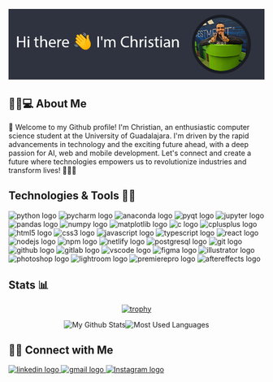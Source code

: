 ![ME](https://github.com/christian-munoz-rdz/christian-munoz-rdz/blob/main/res/yo.jpg)

<h2> 👨🏻💻 About Me </h2>

👋 Welcome to my Github profile! I'm Christian, an enthusiastic computer science student at the University of Guadalajara. I'm driven by the rapid advancements in technology and the exciting future ahead, with a deep passion for AI, web and mobile development. Let's connect and create a future where technologies empowers us to revolutionize industries and transform lives! 🚀🔥🤖

<h2>Technologies & Tools 👨‍💻</h2>
<div align="left">
  <img src="https://cdn.jsdelivr.net/gh/devicons/devicon/icons/python/python-original.svg" height="50" alt="python logo"  />
  <img src="https://cdn.jsdelivr.net/gh/devicons/devicon/icons/pycharm/pycharm-original.svg" height="50" alt="pycharm logo"  />
  <img src="https://cdn.jsdelivr.net/gh/devicons/devicon/icons/anaconda/anaconda-original.svg" height="50" alt="anaconda logo"  />
  <img src="https://upload.wikimedia.org/wikipedia/commons/thumb/e/e6/Python_and_Qt.svg/1200px-Python_and_Qt.svg.png" height="50" alt="pyqt logo"  />
  <img src="https://cdn.jsdelivr.net/gh/devicons/devicon/icons/jupyter/jupyter-original.svg" height="50" alt="jupyter logo"  />
  <img src="https://cdn.jsdelivr.net/gh/devicons/devicon/icons/pandas/pandas-original.svg" height="50" alt="pandas logo"  />
  <img src="https://cdn.jsdelivr.net/gh/devicons/devicon/icons/numpy/numpy-original.svg" height="50" alt="numpy logo"  />
  <img src="https://cdn.jsdelivr.net/gh/devicons/devicon/icons/matplotlib/matplotlib-original.svg" height="50" alt="matplotlib logo"  />
  <img src="https://cdn.jsdelivr.net/gh/devicons/devicon/icons/c/c-original.svg" height="50" alt="c logo"  />
  <img src="https://cdn.jsdelivr.net/gh/devicons/devicon/icons/cplusplus/cplusplus-original.svg" height="50" alt="cplusplus logo"  />
  <img src="https://cdn.jsdelivr.net/gh/devicons/devicon/icons/html5/html5-original.svg" height="50" alt="html5 logo"  />
  <img src="https://cdn.jsdelivr.net/gh/devicons/devicon/icons/css3/css3-original.svg" height="50" alt="css3 logo"  />
  <img src="https://cdn.jsdelivr.net/gh/devicons/devicon/icons/javascript/javascript-original.svg" height="50" alt="javascript logo"  />
  <img src="https://cdn.jsdelivr.net/gh/devicons/devicon/icons/typescript/typescript-original.svg" height="50" alt="typescript logo"  />
  <img src="https://cdn.jsdelivr.net/gh/devicons/devicon/icons/react/react-original.svg" height="50" alt="react logo"  />
  <img src="https://cdn.jsdelivr.net/gh/devicons/devicon/icons/nodejs/nodejs-original.svg" height="50" alt="nodejs logo"  />
  <img src="https://cdn.jsdelivr.net/gh/devicons/devicon/icons/npm/npm-original-wordmark.svg" height="50" alt="npm logo"  />
  <img src="https://cdn.jsdelivr.net/gh/devicons/devicon/icons/netlify/netlify-original.svg" height="50" alt="netlify logo"  />
  <img src="https://cdn.jsdelivr.net/gh/devicons/devicon/icons/postgresql/postgresql-original.svg" height="50" alt="postgresql logo"  />
  <img src="https://cdn.jsdelivr.net/gh/devicons/devicon/icons/git/git-original.svg" height="50" alt="git logo"  />
  <img src="https://cdn.jsdelivr.net/gh/devicons/devicon/icons/github/github-original.svg" height="50" alt="github logo"  />
  <img src="https://avatars.githubusercontent.com/u/11646750?v=4" height="50" alt="gitlab logo"  />
  <img src="https://cdn.jsdelivr.net/gh/devicons/devicon/icons/vscode/vscode-original.svg" height="50" alt="vscode logo"  />
  <img src="https://cdn.jsdelivr.net/gh/devicons/devicon/icons/figma/figma-original.svg" height="50" alt="figma logo"  />
  <img src="https://cdn.jsdelivr.net/gh/devicons/devicon/icons/illustrator/illustrator-plain.svg" height="50" alt="illustrator logo"  />
  <img src="https://upload.wikimedia.org/wikipedia/commons/thumb/a/af/Adobe_Photoshop_CC_icon.svg/2101px-Adobe_Photoshop_CC_icon.svg.png" height="50" alt="photoshop logo"  />
  <img src="https://upload.wikimedia.org/wikipedia/commons/thumb/b/b6/Adobe_Photoshop_Lightroom_CC_logo.svg/2101px-Adobe_Photoshop_Lightroom_CC_logo.svg.png" height="50" alt="lightroom logo"  />
  <img src="https://cdn.jsdelivr.net/gh/devicons/devicon/icons/premierepro/premierepro-original.svg" height="50" alt="premierepro logo"  />
  <img src="https://cdn.jsdelivr.net/gh/devicons/devicon/icons/aftereffects/aftereffects-original.svg" height="50" alt="aftereffects logo"  />
</div>

<h2>Stats 📊</h2>
<div align="center">

[![trophy](https://github-profile-trophy.vercel.app/?username=christian-munoz-rdz&theme=nord)](https://github.com/ryo-ma/github-profile-trophy)

<p align="center"><img alt="My Github Stats" height=130 src="https://github-readme-stats.vercel.app/api?username=christian-munoz-rdz&show_icons=true&theme=nord"><img alt="Most Used Languages" height=130 src="https://github-readme-stats.vercel.app/api/top-langs/?username=christian-munoz-rdz&layout=compact&theme=nord"></p>
  
</div>

<h2> 🤝🏻 Connect with Me </h2>
<div align='left'>

<a href="https://www.linkedin.com/in/christian-munoz-rdz/">
    <img src="https://img.shields.io/static/v1?message=Christian Muñoz&logo=linkedin&label=&color=0077B5&logoColor=white&labelColor=&style=for-the-badge" height="35" alt="linkedin logo"  />
</a>

<a href="mailto:christian.munoz.contacto@gmail.com">
    <img src="https://img.shields.io/static/v1?message=christian.munoz.contacto@gmail.com&logo=gmail&label=&color=D14836&logoColor=white&labelColor=&style=for-the-badge" height="35" alt="gmail logo"  />
</a>

<a href="https://www.instagram.com/stockfish098/">
    <img src="https://img.shields.io/static/v1?message=@stockfish098&logo=instagram&label=&color=5272F2&logoColor=white&labelColor=&style=for-the-badge" height="35" alt="Instagram logo"  />
</a>

</div>

[comment]: <> (This is a comment, it will not be included)
